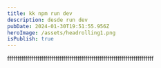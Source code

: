 ```yaml
---
title: kk npm run dev
description: desde run dev
pubDate: 2024-01-30T19:51:55.956Z
heroImage: /assets/headrolling1.png
isPublish: true
---
```

fffffffffffffffffffffffffffffffffffffffffffffffffffffffffffffffffffffffff